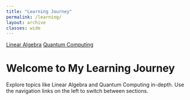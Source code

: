 ```yaml
---
title: "Learning Journey"
permalink: /learning/
layout: archive
classes: wide
---
```


<div class="learning-sidebar">
  <a href="/mathematics/">Linear Algebra</a>
  <a href="/quantum-computing/">Quantum Computing</a>
</div>

<div class="learning-content">
  <h1>Welcome to My Learning Journey</h1>
  <p>Explore topics like Linear Algebra and Quantum Computing in-depth. Use the navigation links on the left to switch between sections.</p>
</div>

